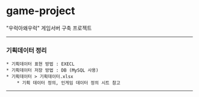 # game-project
"우럭아왜우럭" 게임서버 구축 프로젝트

---
### 기획데이터 정리
    * 기획데이터 표현 방법 : EXECL
    * 기획데이터 저장 방법 : DB (MySQL 사용)
    * 기획데이터 > 기획데이터.xlsx
        * 기획 데이터 정의, 인게임 데이터 정의 시트 참고
---